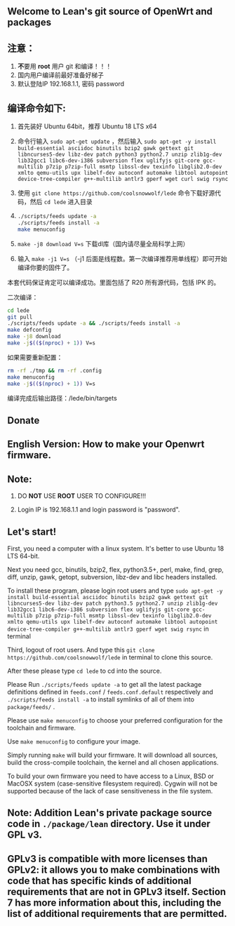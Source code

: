 
Welcome to Lean's  git source of OpenWrt and packages
-
注意：
-
1. **不**要用 **root** 用户 git 和编译！！！
2. 国内用户编译前最好准备好梯子
3. 默认登陆IP 192.168.1.1, 密码 password

编译命令如下:
-
1. 首先装好 Ubuntu 64bit，推荐  Ubuntu  18 LTS x64

2. 命令行输入 `sudo apt-get update` ，然后输入
`
sudo apt-get -y install build-essential asciidoc binutils bzip2 gawk gettext git libncurses5-dev libz-dev patch python3 python2.7 unzip zlib1g-dev lib32gcc1 libc6-dev-i386 subversion flex uglifyjs git-core gcc-multilib p7zip p7zip-full msmtp libssl-dev texinfo libglib2.0-dev xmlto qemu-utils upx libelf-dev autoconf automake libtool autopoint device-tree-compiler g++-multilib antlr3 gperf wget curl swig rsync
`

3. 使用 `git clone https://github.com/coolsnowwolf/lede` 命令下载好源代码，然后 `cd lede` 进入目录

4. ```bash
   ./scripts/feeds update -a
   ./scripts/feeds install -a
   make menuconfig
   ```

5. `make -j8 download V=s` 下载dl库（国内请尽量全局科学上网）


6. 输入 `make -j1 V=s` （-j1 后面是线程数。第一次编译推荐用单线程）即可开始编译你要的固件了。

本套代码保证肯定可以编译成功。里面包括了 R20 所有源代码，包括 IPK 的。

二次编译：
```bash
cd lede
git pull
./scripts/feeds update -a && ./scripts/feeds install -a
make defconfig
make -j8 download
make -j$(($(nproc) + 1)) V=s
```

如果需要重新配置：
```bash
rm -rf ./tmp && rm -rf .config
make menuconfig
make -j$(($(nproc) + 1)) V=s
```

编译完成后输出路径：/lede/bin/targets

## Donate

English Version: How to make your Openwrt firmware.
-
Note:
--
1. DO **NOT** USE **ROOT** USER TO CONFIGURE!!!

2. Login IP is 192.168.1.1 and login password is "password".

Let's start!
---
First, you need a computer with a linux system. It's better to use Ubuntu 18 LTS 64-bit.

Next you need gcc, binutils, bzip2, flex, python3.5+, perl, make, find, grep, diff, unzip, gawk, getopt, subversion, libz-dev and libc headers installed.

To install these program, please login root users and type
`
sudo apt-get -y install build-essential asciidoc binutils bzip2 gawk gettext git libncurses5-dev libz-dev patch python3.5 python2.7 unzip zlib1g-dev lib32gcc1 libc6-dev-i386 subversion flex uglifyjs git-core gcc-multilib p7zip p7zip-full msmtp libssl-dev texinfo libglib2.0-dev xmlto qemu-utils upx libelf-dev autoconf automake libtool autopoint device-tree-compiler g++-multilib antlr3 gperf wget swig rsync
`
in terminal

Third, logout of root users. And type this `git clone https://github.com/coolsnowwolf/lede` in terminal to clone this source.

After these please type `cd lede` to cd into the source.

Please Run `./scripts/feeds update -a` to get all the latest package definitions
defined in `feeds.conf` / `feeds.conf.default` respectively
and `./scripts/feeds install -a` to install symlinks of all of them into
`package/feeds/` .

Please use `make menuconfig` to choose your preferred
configuration for the toolchain and firmware.

Use `make menuconfig` to configure your image.

Simply running `make` will build your firmware.
It will download all sources, build the cross-compile toolchain,
the kernel and all chosen applications.

To build your own firmware you need to have access to a Linux, BSD or MacOSX system
(case-sensitive filesystem required). Cygwin will not be supported because of
the lack of case sensitiveness in the file system.

## Note: Addition Lean's private package source code in `./package/lean` directory. Use it under GPL v3.

## GPLv3 is compatible with more licenses than GPLv2: it allows you to make combinations with code that has specific kinds of additional requirements that are not in GPLv3 itself. Section 7 has more information about this, including the list of additional requirements that are permitted.
